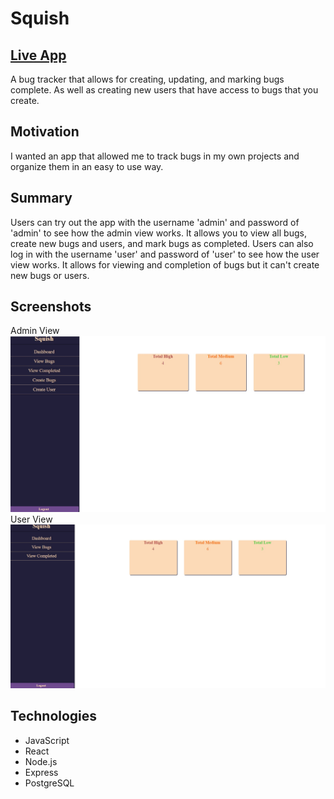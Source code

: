 # Squish 

## [Live App](https://bug-tracker-lhdmt61az.vercel.app/)

A bug tracker that allows for creating, updating, and marking bugs complete. As well as creating new users that have access to bugs that you create.

## Motivation

I wanted an app that allowed me to track bugs in my own projects and organize them in an easy to use way.

## Summary

Users can try out the app with the username 'admin' and password of 'admin' to see how the admin view works.
It allows you to view all bugs, create new bugs and users, and mark bugs as completed.
Users can also log in with the username 'user' and password of 'user' to see how the user view works.
It allows for viewing and completion of bugs but it can't create new bugs or users.

## Screenshots
Admin View
![Squish screenshot](./images/squish1.jpg)
User View
![Squish screenshot](./images/squish2.jpg)

## Technologies

- JavaScript
- React
- Node.js
- Express
- PostgreSQL

